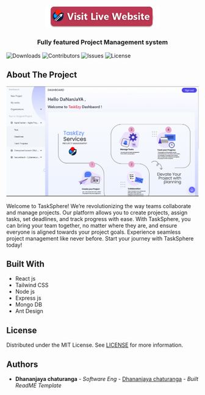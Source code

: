 <br/>
<p align="center">
  <a href="https://659c51b86887a917cd3fab49--fluffy-meerkat-82ffa8.netlify.app/">
    <img src="https://github.com/dananjaya6005/imageUploadForProject/blob/main/fdgfdgffd.png?raw=true" alt="Logo" width="60%" height="60%">
  </a>

  <h3 align="center">Fully featured Project Management system</h3>


</p>

![Downloads](https://img.shields.io/github/downloads/ShaanCoding/ReadME-Generator/total) ![Contributors](https://img.shields.io/github/contributors/ShaanCoding/ReadME-Generator?color=dark-green) ![Issues](https://img.shields.io/github/issues/ShaanCoding/ReadME-Generator) ![License](https://img.shields.io/github/license/ShaanCoding/ReadME-Generator) 

## About The Project

![Screen Shot](https://github.com/dananjaya6005/imageUploadForProject/blob/main/Capture.PNG?raw=true)

Welcome to TaskSphere! We’re revolutionizing the way teams collaborate and manage projects. Our platform allows you to create projects, assign tasks, set deadlines, and track progress with ease. With TaskSphere, you can bring your team together, no matter where they are, and ensure everyone is aligned towards your project goals. Experience seamless project management like never before. Start your journey with TaskSphere today!


## Built With

* React js 
* Tailwind CSS
* Node js 
*  Express js
* Mongo DB
* Ant Design



## License

Distributed under the MIT License. See [LICENSE](https://github.com/ShaanCoding/ReadME-Generator/blob/main/LICENSE.md) for more information.

## Authors

* **Dhananjaya chaturanga** - *Software Eng* - [Dhananjaya chaturanga](http://dhananjaya.tech/) - *Built ReadME Template*


